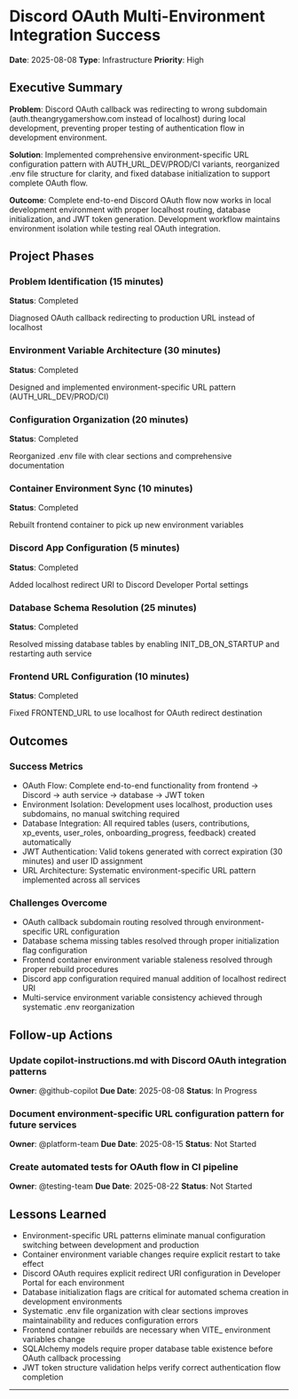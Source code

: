 # Discord OAuth Multi-Environment Integration Success

**Date**: 2025-08-08
**Type**: Infrastructure
**Priority**: High

<!-- Generated by DevOnboarder AAR System -->

## Executive Summary

**Problem**: Discord OAuth callback was redirecting to wrong subdomain (auth.theangrygamershow.com instead of localhost) during local development, preventing proper testing of authentication flow in development environment.

**Solution**: Implemented comprehensive environment-specific URL configuration pattern with AUTH_URL_DEV/PROD/CI variants, reorganized .env file structure for clarity, and fixed database initialization to support complete OAuth flow.

**Outcome**: Complete end-to-end Discord OAuth flow now works in local development environment with proper localhost routing, database initialization, and JWT token generation. Development workflow maintains environment isolation while testing real OAuth integration.

## Project Phases

### Problem Identification (15 minutes)

**Status**: Completed

Diagnosed OAuth callback redirecting to production URL instead of localhost

### Environment Variable Architecture (30 minutes)

**Status**: Completed

Designed and implemented environment-specific URL pattern (AUTH_URL_DEV/PROD/CI)

### Configuration Organization (20 minutes)

**Status**: Completed

Reorganized .env file with clear sections and comprehensive documentation

### Container Environment Sync (10 minutes)

**Status**: Completed

Rebuilt frontend container to pick up new environment variables

### Discord App Configuration (5 minutes)

**Status**: Completed

Added localhost redirect URI to Discord Developer Portal settings

### Database Schema Resolution (25 minutes)

**Status**: Completed

Resolved missing database tables by enabling INIT_DB_ON_STARTUP and restarting auth service

### Frontend URL Configuration (10 minutes)

**Status**: Completed

Fixed FRONTEND_URL to use localhost for OAuth redirect destination

## Outcomes

### Success Metrics

- OAuth Flow: Complete end-to-end functionality from frontend → Discord → auth service → database → JWT token
- Environment Isolation: Development uses localhost, production uses subdomains, no manual switching required
- Database Integration: All required tables (users, contributions, xp_events, user_roles, onboarding_progress, feedback) created automatically
- JWT Authentication: Valid tokens generated with correct expiration (30 minutes) and user ID assignment
- URL Architecture: Systematic environment-specific URL pattern implemented across all services

### Challenges Overcome

- OAuth callback subdomain routing resolved through environment-specific URL configuration
- Database schema missing tables resolved through proper initialization flag configuration
- Frontend container environment variable staleness resolved through proper rebuild procedures
- Discord app configuration required manual addition of localhost redirect URI
- Multi-service environment variable consistency achieved through systematic .env reorganization

## Follow-up Actions

### Update copilot-instructions.md with Discord OAuth integration patterns

**Owner**: @github-copilot
**Due Date**: 2025-08-08
**Status**: In Progress

### Document environment-specific URL configuration pattern for future services

**Owner**: @platform-team
**Due Date**: 2025-08-15
**Status**: Not Started

### Create automated tests for OAuth flow in CI pipeline

**Owner**: @testing-team
**Due Date**: 2025-08-22
**Status**: Not Started

## Lessons Learned

- Environment-specific URL patterns eliminate manual configuration switching between development and production
- Container environment variable changes require explicit restart to take effect
- Discord OAuth requires explicit redirect URI configuration in Developer Portal for each environment
- Database initialization flags are critical for automated schema creation in development environments
- Systematic .env file organization with clear sections improves maintainability and reduces configuration errors
- Frontend container rebuilds are necessary when VITE_ environment variables change
- SQLAlchemy models require proper database table existence before OAuth callback processing
- JWT token structure validation helps verify correct authentication flow completion

---

<!-- Rendered by: 548cb654aacdeaddd7865b85756723975bccaa60 -->
